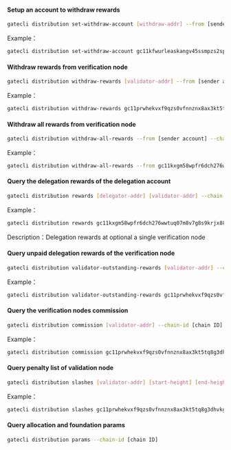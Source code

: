 #### Setup an account to withdraw rewards

```bash
gatecli distribution set-withdraw-account [withdraw-addr] --from [sender account] --chain-id [chain ID]
```
Example：

```bash
gatecli distribution set-withdraw-account gc11kfwurleaskangv45ssmpzs2sprhxjsfdlqgqjs --from gc11kxgm58wpfr6dch276wwtuq07m8v7g8s9krjx88 --chain-id testnet
```

#### Withdraw rewards from verification node

```bash
gatecli distribution withdraw-rewards [validator-addr] --from [sender account] --chain-id [chain ID]
```
Example：

```bash
gatecli distribution withdraw-rewards gc11prwhekvxf9qzs0vfnnznx8ax3kt5tq8g3dhvkg --from gc11kxgm58wpfr6dch276wwtuq07m8v7g8s9krjx88 --chain-id testnet
```

#### Withdraw all rewards from verification node

```bash
gatecli distribution withdraw-all-rewards --from [sender account] --chain-id [chain ID]
```
Example：

```bash
gatecli distribution withdraw-all-rewards --from gc11kxgm58wpfr6dch276wwtuq07m8v7g8s9krjx88 --chain-id testnet
```

#### Query the delegation rewards of the delegation account

```bash
gatecli distribution rewards [delegator-addr] [validator-addr] --chain-id [chain ID]
```
Example：

```bash
gatecli distribution rewards gc11kxgm58wpfr6dch276wwtuq07m8v7g8s9krjx88 gc11prwhekvxf9qzs0vfnnznx8ax3kt5tq8g3dhvkg --chain-id testnet
```
Description：Delegation rewards at optional  a single verification node

#### Query unpaid delegation rewards of the verification node

```bash
gatecli distribution validator-outstanding-rewards [validator-addr] --chain-id [chain ID]
```
Example：

```bash
gatecli distribution validator-outstanding-rewards gc11prwhekvxf9qzs0vfnnznx8ax3kt5tq8g3dhvkg --chain-id testnet
```

#### Query the verification nodes commission

```bash
gatecli distribution commission [validator-addr] --chain-id [chain ID]
```
Example：

```bash
gatecli distribution commission gc11prwhekvxf9qzs0vfnnznx8ax3kt5tq8g3dhvkg --chain-id testnet
```

#### Query penalty list of validation node 

```bash
gatecli distribution slashes [validator-addr] [start-height] [end-height] --chain-id [chain ID]
```
Example：

```bash
gatecli distribution slashes gc11prwhekvxf9qzs0vfnnznx8ax3kt5tq8g3dhvkg 100 1000 --chain-id testnet
```

#### Query allocation and foundation params
```bash
gatecli distribution params --chain-id [chain ID]
```
